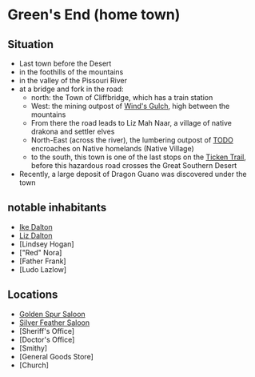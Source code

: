 # Green's End (home town)
## Situation
- Last town before the Desert
- in the foothills of the mountains
- in the valley of the Pissouri River
- at a bridge and fork in the road: 
    - north: the Town of Cliffbridge, which has a train station
    - West: the mining outpost of [Wind's Gulch](TODO), high between the mountains
    - From there the road leads to Liz Mah Naar, a village of native drakona and settler elves
    - North-East (across the river), the lumbering outpost of [TODO](TODO) encroaches on Native homelands (Native Village)
    - to the south, this town is one of the last stops on the [Ticken Trail](TODO), before this hazardous road crosses the Great Southern Desert
- Recently, a large deposit of Dragon Guano was discovered under the town
## notable inhabitants
- [Ike Dalton](/hometown/npc/ike-dalton.md)
- [Liz Dalton](/hometown/npc/liz-dalton.md)
- [Lindsey Hogan]
- ["Red" Nora]
- [Father Frank]
- [Ludo Lazlow]
## Locations
- [Golden Spur Saloon](/hometown/loc/golden-saloon.md)
- [Silver Feather Saloon](/hometown/loc/silver-saloon.md)
- [Sheriff's Office]
- [Doctor's Office]
- [Smithy]
- [General Goods Store]
- [Church]